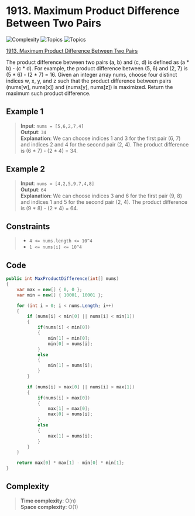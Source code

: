 # 1913. Maximum Product Difference Between Two Pairs

![Complexity](https://img.shields.io/badge/easy-green)
![Topics](https://img.shields.io/badge/array-blue)
![Topics](https://img.shields.io/badge/sorting-blue)

[1913. Maximum Product Difference Between Two Pairs](https://leetcode.com/problems/maximum-product-difference-between-two-pairs/description/)

The product difference between two pairs (a, b) and (c, d) is defined as (a * b) - (c * d). For example, the product
difference between (5, 6) and (2, 7) is (5 * 6) - (2 * 7) = 16. Given an integer array nums, choose four distinct
indices w, x, y, and z such that the product difference between pairs (nums[w], nums[x]) and (nums[y], nums[z]) is
maximized. Return the maximum such product difference.

## Example 1

> **Input**: `nums = [5,6,2,7,4]`  
> **Output**: `34`  
> **Explanation**: We can choose indices 1 and 3 for the first pair (6, 7) and indices 2 and 4 for the second pair (2,
> 4).
> The product difference is (6 * 7) - (2 * 4) = 34.

## Example 2

> **Input**: `nums = [4,2,5,9,7,4,8]`  
> **Output**: `64`  
> **Explanation**: We can choose indices 3 and 6 for the first pair (9, 8) and indices 1 and 5 for the second pair (2,
> 4).
> The product difference is (9 * 8) - (2 * 4) = 64.

## Constraints

> - `4 <= nums.length <= 10^4`
> - `1 <= nums[i] <= 10^4`

## Code

```csharp
public int MaxProductDifference(int[] nums)
{
    var max = new[] { 0, 0 };
    var min = new[] { 10001, 10001 };

    for (int i = 0; i < nums.Length; i++)
    {
        if (nums[i] < min[0] || nums[i] < min[1])
        {
            if(nums[i] < min[0])
            {
                min[1] = min[0];
                min[0] = nums[i];
            }
            else
            {
                min[1] = nums[i];
            }
        }

        if (nums[i] > max[0] || nums[i] > max[1])
        {
            if(nums[i] > max[0])
            {
                max[1] = max[0];
                max[0] = nums[i];
            }
            else
            {
                max[1] = nums[i];
            }
        }
    }

    return max[0] * max[1] - min[0] * min[1];
}
```

## Complexity

> **Time complexity**: O(n)  
> **Space complexity**: O(1)